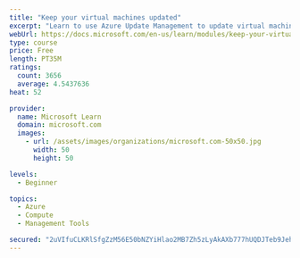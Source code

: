 ```yaml
---
title: "Keep your virtual machines updated"
excerpt: "Learn to use Azure Update Management to update virtual machines, verify agent connectivity, and use Azure Log Analytics in your cloud environment."
webUrl: https://docs.microsoft.com/en-us/learn/modules/keep-your-virtual-machines-updated/
type: course
price: Free
length: PT35M
ratings:
  count: 3656
  average: 4.5437636
heat: 52

provider:
  name: Microsoft Learn
  domain: microsoft.com
  images:
    - url: /assets/images/organizations/microsoft.com-50x50.jpg
      width: 50
      height: 50

levels:
  - Beginner

topics:
  - Azure
  - Compute
  - Management Tools

secured: "2uVIfuCLKRlSfgZzM56E50bNZYiHlao2MB7Zh5zLyAkAXb777hUQDJTeb9JehJKgtG9MuaTaHc4wBrSFLlNqnySzLOMkAhn1///CZotuCilUfK5hzIjKdoM6a6fsJ/dOSvdxtKMO0GrUBa5HKX5AdVqYVLFHsTtTrckZKYQ7U1UNSuBR4OM4gvklvYdUFct44k3ZxT/xlyC8txPjUJ7wVwhxpmxPTWp+GK5oJ36BFMAckbG33EPlex3BLqwzvMtMQLzQPIUKCEo/uWuQsT8+MDK61al+xvBsRjY5ptMVk1MzlXzvs070u28wnLp6PzBCZcI3q4XqdcDDK4k66NyM8dtrI1wxI3utyFuIxmFj7fI0odLnZXOitbxavRqvdeqpSX7BYlBJKet1HjCBSwk+CHlOv8RwB+4Xe0z5zx3/SkQ=;1y46p6Yqc1+XCwZ/V5IJVA=="
---
```


